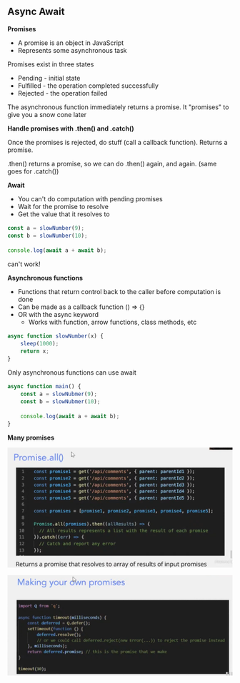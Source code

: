 ## Async Await

**Promises**

- A promise is an object in JavaScript 
- Represents some asynchronous task

Promises exist in three states

- Pending - initial state
- Fulfilled - the operation completed successfully
- Rejected - the operation failed

The asynchronous function immediately returns a promise. It "promises" to give you a snow cone later



**Handle promises with .then() and .catch()**

Once the promises is rejected, do stuff (call a callback function). Returns a promise.

.then() returns a promise, so we can do .then() again, and again. (same goes for .catch())



**Await** 

- You can't do computation with pending promises
- Wait for the promise to resolve
- Get the value that it resolves to 

```js
const a = slowNumber(9);
const b = slowNumber(10);

console.log(await a + await b);
```

can't work!



**Asynchronous functions**

- Functions that return control back to the caller before computation is done 
- Can be made as a callback function () => {}
- OR with the async keyword
  - Works with function, arrow functions, class methods, etc

```js
async function slowNumber(x) {
    sleep(1000);
    return x;
}
```

Only asynchronous functions can use await

```js
async function main() {
    const a = slowNubmer(9);
    const b = slowNubmer(10);
    
    console.log(await a + await b);
}
```

**Many promises**

![image-20220428202255413](day08.assets/image-20220428202255413.png)   

![image-20220428203313170](day08.assets/image-20220428203313170.png)

